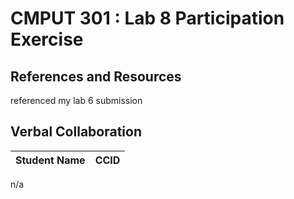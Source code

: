 # CMPUT 301 : Lab 8 Participation Exercise

## References and Resources

referenced my lab 6 submission

## Verbal Collaboration

| Student Name | CCID      |
| ------------ | --------- |
n/a

